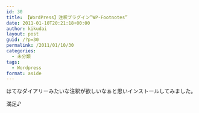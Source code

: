 ```yaml
---
id: 30
title: 【WordPress】注釈プラグイン”WP-Footnotes”
date: 2011-01-10T20:21:18+00:00
author: kikudai
layout: post
guid: /?p=30
permalink: /2011/01/10/30
categories:
  - 未分類
tags:
  - Wordpress
format: aside
---
```

はてなダイアリーみたいな注釈が欲しいなぁと思いインストールしてみました。
  
満足♪